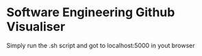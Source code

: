 # Software Engineering Github Visualiser
Simply run the .sh script and got to localhost:5000 in yout browser